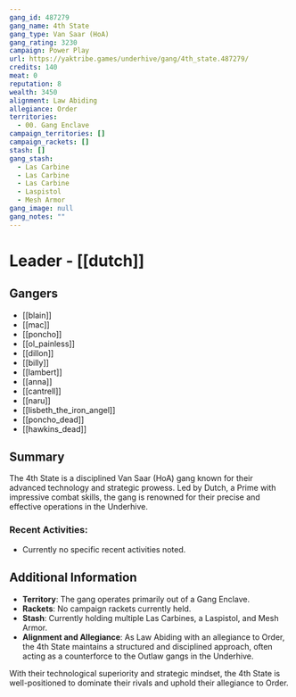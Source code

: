 ```yaml
---
gang_id: 487279
gang_name: 4th State
gang_type: Van Saar (HoA)
gang_rating: 3230
campaign: Power Play
url: https://yaktribe.games/underhive/gang/4th_state.487279/
credits: 140
meat: 0
reputation: 8
wealth: 3450
alignment: Law Abiding
allegiance: Order
territories: 
  - 00. Gang Enclave
campaign_territories: []
campaign_rackets: []
stash: []
gang_stash: 
  - Las Carbine
  - Las Carbine
  - Las Carbine
  - Laspistol
  - Mesh Armor
gang_image: null
gang_notes: ""
---
```


# Leader - [[dutch]]

## Gangers

- [[blain]]
- [[mac]]
- [[poncho]]
- [[ol_painless]]
- [[dillon]]
- [[billy]]
- [[lambert]]
- [[anna]]
- [[cantrell]]
- [[naru]]
- [[lisbeth_the_iron_angel]]
- [[poncho_dead]]
- [[hawkins_dead]]

## Summary

The 4th State is a disciplined Van Saar (HoA) gang known for their advanced technology and strategic prowess. Led by Dutch, a Prime with impressive combat skills, the gang is renowned for their precise and effective operations in the Underhive. 

### Recent Activities:
- Currently no specific recent activities noted.

## Additional Information

- **Territory**: The gang operates primarily out of a Gang Enclave.
- **Rackets**: No campaign rackets currently held.
- **Stash**: Currently holding multiple Las Carbines, a Laspistol, and Mesh Armor.
- **Alignment and Allegiance**: As Law Abiding with an allegiance to Order, the 4th State maintains a structured and disciplined approach, often acting as a counterforce to the Outlaw gangs in the Underhive.

With their technological superiority and strategic mindset, the 4th State is well-positioned to dominate their rivals and uphold their allegiance to Order.

